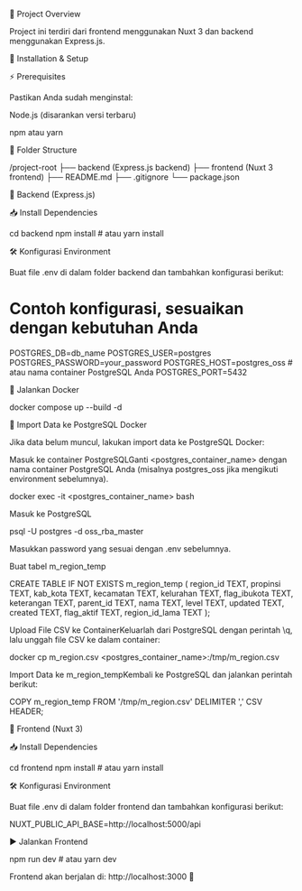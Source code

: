 📌 Project Overview

Project ini terdiri dari frontend menggunakan Nuxt 3 dan backend menggunakan Express.js.

🚀 Installation & Setup

⚡ Prerequisites

Pastikan Anda sudah menginstal:

Node.js (disarankan versi terbaru)

npm atau yarn

📂 Folder Structure

/project-root
  ├── backend  (Express.js backend)
  ├── frontend (Nuxt 3 frontend)
  ├── README.md
  ├── .gitignore
  └── package.json

🔧 Backend (Express.js)

📥 Install Dependencies

cd backend
npm install  # atau yarn install

🛠 Konfigurasi Environment

Buat file .env di dalam folder backend dan tambahkan konfigurasi berikut:

# Contoh konfigurasi, sesuaikan dengan kebutuhan Anda
POSTGRES_DB=db_name
POSTGRES_USER=postgres
POSTGRES_PASSWORD=your_password
POSTGRES_HOST=postgres_oss  # atau nama container PostgreSQL Anda
POSTGRES_PORT=5432

🐳 Jalankan Docker

docker compose up --build -d

🔄 Import Data ke PostgreSQL Docker

Jika data belum muncul, lakukan import data ke PostgreSQL Docker:

Masuk ke container PostgreSQLGanti <postgres_container_name> dengan nama container PostgreSQL Anda (misalnya postgres_oss jika mengikuti environment sebelumnya).

docker exec -it <postgres_container_name> bash

Masuk ke PostgreSQL

psql -U postgres -d oss_rba_master

Masukkan password yang sesuai dengan .env sebelumnya.

Buat tabel m_region_temp

CREATE TABLE IF NOT EXISTS m_region_temp (
    region_id TEXT,
    propinsi TEXT,
    kab_kota TEXT,
    kecamatan TEXT,
    kelurahan TEXT,
    flag_ibukota TEXT,
    keterangan TEXT,
    parent_id TEXT,
    nama TEXT,
    level TEXT,
    updated TEXT,
    created TEXT,
    flag_aktif TEXT,
    region_id_lama TEXT
);

Upload File CSV ke ContainerKeluarlah dari PostgreSQL dengan perintah \q, lalu unggah file CSV ke dalam container:

docker cp m_region.csv <postgres_container_name>:/tmp/m_region.csv

Import Data ke m_region_tempKembali ke PostgreSQL dan jalankan perintah berikut:

COPY m_region_temp FROM '/tmp/m_region.csv' DELIMITER ',' CSV HEADER;

🎨 Frontend (Nuxt 3)

📥 Install Dependencies

cd frontend
npm install  # atau yarn install

🛠 Konfigurasi Environment

Buat file .env di dalam folder frontend dan tambahkan konfigurasi berikut:

NUXT_PUBLIC_API_BASE=http://localhost:5000/api

▶ Jalankan Frontend

npm run dev  # atau yarn dev

Frontend akan berjalan di: http://localhost:3000 🎉
